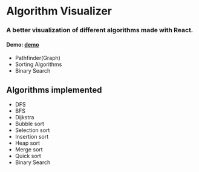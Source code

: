 # Algorithm Visualizer

### A better visualization of different algorithms made with React. 
#### Demo: <a href="https://rounak-goyal.github.io/AlgorithmVisualizer/">demo</a>

- Pathfinder(Graph)
- Sorting Algorithms
- Binary Search


## Algorithms implemented 

- DFS
- BFS
- Dijkstra
- Bubble sort
- Selection sort
- Insertion sort
- Heap sort
- Merge sort
- Quick sort
- Binary Search



